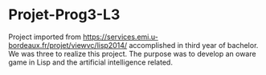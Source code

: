 # Projet-Prog3-L3
Project imported from https://services.emi.u-bordeaux.fr/projet/viewvc/lisp2014/ accomplished in third year of bachelor. We was three to realize this project. The purpose was to develop an oware game in Lisp and the artificial intelligence related.
